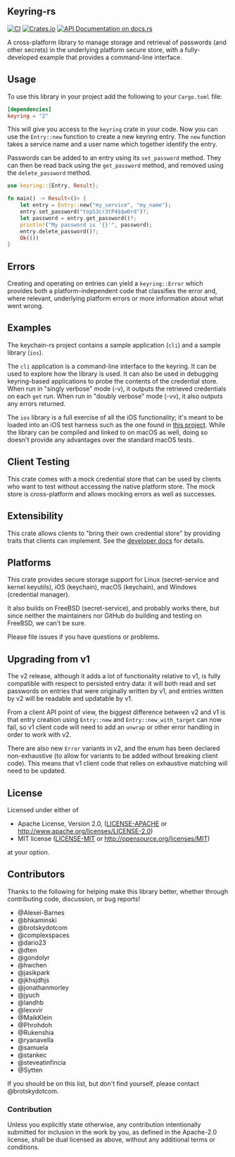 ## Keyring-rs
[![CI](https://github.com/hwchen/keyring-rs/actions/workflows/build.yaml/badge.svg)](https://github.com/hwchen/keyring-rs/actions?query=workflow%3Abuild)
[![Crates.io](https://img.shields.io/crates/v/keyring.svg?style=flat-square)](https://crates.io/crates/keyring)
[![API Documentation on docs.rs](https://docs.rs/keyring/badge.svg)](https://docs.rs/keyring)

A cross-platform library to manage storage and retrieval of passwords
(and other secrets) in the underlying platform secure store, 
with a fully-developed example that provides a command-line interface.

## Usage

To use this library in your project add the following to your `Cargo.toml` file:

```toml
[dependencies]
keyring = "2"
```

This will give you access to the `keyring` crate in your code.
Now you can use  the `Entry::new` function to create a new keyring entry.
The `new` function takes a service name 
and a user name which together identify the entry.

Passwords can be added to an entry using its `set_password` method.
They can then be read back using the `get_password` method, 
and removed using the `delete_password` method.

```rust
use keyring::{Entry, Result};

fn main() -> Result<()> {
    let entry = Entry::new("my_service", "my_name");
    entry.set_password("topS3cr3tP4$$w0rd")?;
    let password = entry.get_password()?;
    println!("My password is '{}'", password);
    entry.delete_password()?;
    Ok(())
}
```

## Errors

Creating and operating on entries can yield a `keyring::Error` 
which provides both a platform-independent code 
that classifies the error and, where relevant, 
underlying platform errors or more information about what went wrong.

## Examples

The keychain-rs project contains a sample application (`cli`) 
and a sample library (`ios`).

The `cli` application is a command-line interface to the keyring. 
It can be used to explore how the library is used.
It can also be used in debugging keyring-based applications
to probe the contents of the credential store.
When run in "singly verbose" mode (-v),
it outputs the retrieved credentials on each `get` run.
When run in "doubly verbose" mode (-vv),
it also outputs any errors returned.

The `ios` library is a full exercise of all the iOS functionality; 
it's meant to be loaded into an iOS test harness 
such as the one found in 
[this project](https://github.com/brotskydotcom/rust-on-ios).
While the library can be compiled and linked to on macOS as well,
doing so doesn't provide any advantages over the standard macOS tests.

## Client Testing

This crate comes with a mock credential store
that can be used by clients who want to test 
without accessing the native platform store.
The mock store is cross-platform 
and allows mocking errors as well as successes.

## Extensibility

This crate allows clients 
to "bring their own credential store" 
by providing traits that clients can implement.
See the [developer docs](https://docs.rs/keyring/latest/keyring/) 
for details.

## Platforms

This crate provides secure storage support for
Linux (secret-service and kernel keyutils),
iOS (keychain), macOS (keychain),
and Windows (credential manager).

It also builds on FreeBSD (secret-service),
and probably works there,
but since neither the maintainers nor GitHub do
building and testing on FreeBSD, we can't be sure.

Please file issues if you have questions or problems.

## Upgrading from v1

The v2 release,
although it adds a lot of functionality relative to v1,
is fully compatible with respect to persisted entry data:
it will both read and set passwords on entries that were
originally written by v1, and entries written
by v2 will be readable and updatable by v1.

From a client API point of view, the biggest difference
between v2 and v1 is that entry creation using `Entry::new`
and `Entry::new_with_target` can now fail, so v1 client
code will need to add an `unwrap` or other error handling
in order to work with v2.

There are also new `Error` variants in v2, and the enum
has been declared non-exhaustive (to allow for variants
to be added without breaking client code).
This means that v1 client code that relies on exhaustive
matching will need to be updated.

## License

Licensed under either of

* Apache License, Version 2.0, ([LICENSE-APACHE](LICENSE-APACHE) or http://www.apache.org/licenses/LICENSE-2.0)
* MIT license ([LICENSE-MIT](LICENSE-MIT) or http://opensource.org/licenses/MIT)

at your option.

## Contributors

Thanks to the following for helping make this library better, 
whether through contributing code, discussion, or bug reports!

- @Alexei-Barnes
- @bhkaminski
- @brotskydotcom
- @complexspaces
- @dario23
- @dten
- @gondolyr
- @hwchen
- @jasikpark
- @jkhsjdhjs
- @jonathanmorley
- @jyuch
- @landhb
- @lexxvir
- @MaikKlein
- @Phrohdoh
- @Rukenshia
- @ryanavella
- @samuela
- @stankec
- @steveatinfincia
- @Sytten

If you should be on this list, but don't find yourself, 
please contact @brotskydotcom.

### Contribution

Unless you explicitly state otherwise, 
any contribution intentionally submitted 
for inclusion in the work by you, 
as defined in the Apache-2.0 license, 
shall be dual licensed as above, 
without any additional terms or conditions.
